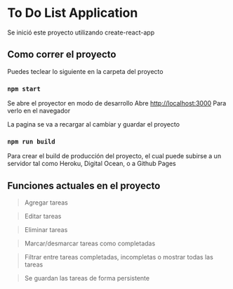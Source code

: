 # To Do List Application

Se inició este proyecto utilizando create-react-app

## Como correr el proyecto

Puedes teclear lo siguiente en la carpeta del proyecto

### `npm start`

Se abre el proyector en modo de desarrollo
Abre [http://localhost:3000](http://localhost:3000) Para verlo en el navegador

La pagina se va a recargar al cambiar y guardar el proyecto

### `npm run build`

Para crear el build de producción del proyecto, el cual puede subirse a un servidor tal como Heroku, Digital Ocean, o a Github Pages

## Funciones actuales en el proyecto

>Agregar tareas 

>Editar tareas

>Eliminar tareas

>Marcar/desmarcar tareas como completadas

>Filtrar entre tareas completadas, incompletas o mostrar todas las tareas

>Se guardan las tareas de forma persistente